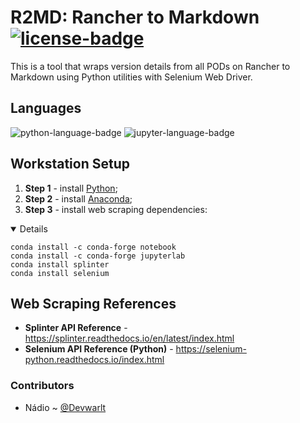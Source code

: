 # R2MD: Rancher to Markdown [![license-badge]][license]
This is a tool that wraps version details from all PODs on Rancher to Markdown using Python utilities with Selenium Web Driver.

## Languages
![python-language-badge] ![jupyter-language-badge]

## Workstation Setup
1. **Step 1** - install [Python][ref-1];
1. **Step 2** - install [Anaconda][ref-2];
1. **Step 3** - install web scraping dependencies:
<details open>

```terminal
conda install -c conda-forge notebook
conda install -c conda-forge jupyterlab
conda install splinter
conda install selenium
```


## Web Scraping References
- **Splinter API Reference** - https://splinter.readthedocs.io/en/latest/index.html
- **Selenium API Reference (Python)** - https://selenium-python.readthedocs.io/index.html

### Contributors
- Nádio ~ [@Devwarlt][nadio-ref]

[nadio-ref]: https://github.com/Devwarlt

[python-language-badge]: https://img.shields.io/badge/Python-3.8.3-yellow?logo=python&style=plastic
[jupyter-language-badge]: https://img.shields.io/badge/Notebook-6.0.3-yellow?logo=jupyter&style=plastic

[license-badge]: https://img.shields.io/badge/License-WTFPL-black?style=plastic
[license]: /LICENSE

[ref-1]: https://www.python.org/downloads/
[ref-2]: https://docs.anaconda.com/anaconda/install/
